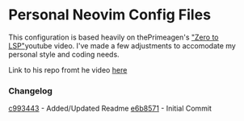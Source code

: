 # Personal Neovim Config Files

This configuration is based heavily on thePrimeagen's ["Zero to LSP"](https://www.youtube.com/watch?v=w7i4amO_zaE)youtube video.
I've made a few adjustments to accomodate my personal style and coding needs.

Link to his repo fromt he video [here](https://github.com/ThePrimeagen/init.lua)

### Changelog
[c993443](https://github.com/corsinitech/neovim-config/commit/679bde52bb7b86f6a08be2ee8217e8de053fc4a3) - Added/Updated Readme
[e6b8571](https://github.com/corsinitech/neovim-config/commit/e6b8571eddae4fbdc6984104fb3b1032f186dc69) - Initial Commit

